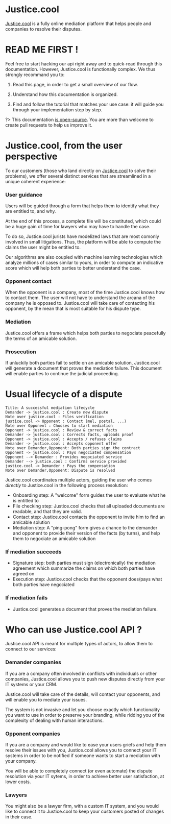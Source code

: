 # Justice.cool

[Justice.cool](https://justice.cool) is a fully online mediation platform that helps people and companies to resolve their disputes.

# READ ME FIRST !

Feel free to start hacking our api right away and to quick-read through this documentation. However, Justice.cool is functionally complex. We thus strongly recommand you to:

1) Read this page, in order to get a small overview of our flow.

2) Understand how this documentation is organized.

3) Find and follow the tutorial that matches your use case: it will guide you through your implementation step by step.

?> This documentation [is open-source](https://github.com/oguimbal/jcool-docs). You are more than welcome to create pull requests to help us improve it.

# Justice.cool, from the user perspective

To our customers (those who land directly on [Justice.cool](https://justice.cool) to solve their problems), we offer several distinct services that are streamlined in a unique coherent experience:

### User guidance
Users will be guided through a form that helps them to identify what they are entitled to, and why.

At the end of this process, a complete file will be constituted, which could be a huge gain of time for lawyers who may have to handle the case.

To do so, Justice.cool jurists have modelized laws that are most comonly involved in small litigations.
Thus, the platform will be able to compute the claims the user might be entitled to.

Our algorithms are also coupled with machine learning technologies which analyze millions of cases similar to yours, in order to compute an indicative score which will help both parties to better understand the case.

### Opponent contact

When the opponent is a company, most of the time Justice.cool knows how to contact them. The user will not have to understand the arcana of the company he is opposed to.
Justice.cool will take care of contacting his opponent, by the mean that is most suitable for his dispute type.

### Mediation

Justice.cool offers a frame which helps both parties to negociate peacefully the terms of an amicable solution.


### Prosecution

<!--If unluckily both parties fail to settle on an amicable solution, justice.cool will help lawyers to take the case in front of a court.

Justice.cool will prepare them a well formated file containing all information for both parties (which will never include details about the mediation negociation).

They will also be offered tools to help them to communicate with you securely, and to keep you posted of changes or news about your case. -->

If unluckily both parties fail to settle on an amicable solution, Justice.cool will generate a document that proves the mediation failure. 
This document will enable parties to continue the judicial proceeding.  


# Usual lifecycle of a dispute

```sequence-diagram
Title: A successful mediation lifecycle
Demander -> justice.cool : Create new dispute
Note over justice.cool : Files verification
justice.cool -> Opponent : Contact (mel, postal, ...)
Note over Opponent : Chooses to start mediation
Opponent -> justice.cool : Review & correct facts
Demander -> justice.cool : Corrects facts, uploads proof
Opponent -> justice.cool : Accepts / refuses claims
Demander -> justice.cool : Accepts opponent offer
Note over Demander,Opponent: Both parties sign the contract
Opponent -> justice.cool : Pays negociated compensation
Opponent --> Demander : Provides negociated service
Demander --> justice.cool : Confirms service provided
justice.cool -> Demander : Pays the compensation
Note over Demander,Opponent: Dispute is resolved
```

Justice.cool coordinates multiple actors, guiding the user who comes *directly* to Justice.cool in the following process resolution:

- Onboarding step: A "welcome" form guides the user to evaluate what he is entitled to
- File checking step: Justice.cool checks that all uploaded documents are readable, and that they are valid.
- Contact step: Justice.cool contacts the opponent to invite him to find an amicable solution
- Mediation step: A "ping-pong" form gives a chance to the demander and opponent to provide their version of the facts (by turns), and help them to negociate an amicable solution

### If mediation succeeds
- Signature step: both parties must sign (electronically) the mediation agreement which summarize the claims on which both parties have agreed on
- Execution step: Justice.cool checks that the opponent does/pays what both parties have negociated

### If mediation fails
<!-- - Prosecution step: Justice.cool prepares a case for a lawyer who will take it to a judge. Justice.cool follows this process and keeps the user posted of his case evolution.-->
- Justice.cool generates a document that proves the mediation failure.


# Who can use Justice.cool API ?

Justice.cool API is meant for multiple types of actors, to allow them to connect to our services:

### Demander companies

If you are a company often involved in conflicts with individuals or other companies, Justice.cool allows you to push new disputes directly from your IT systems or your CRM.

Justice.cool will take care of the details, will contact your opponents, and will enable you to mediate your issues.

The system is not invasive and let you choose exactly which functionality you want to use in order to preserve your branding, while ridding you of the complexity of dealing with human interactions.


### Opponent companies

If you are a company and would like to ease your users griefs and help them resolve their issues with you, Justice.cool allows you to connect your IT systems in order to be notified if someone wants to start a mediation with your company.

You will be able to completely connect (or even automate) the dispute resolution via your IT sytems, in order to achieve better user satisfaction, at lower costs.

### Lawyers

You might also be a lawyer firm, with a custom IT system, and you would like to connect it to Justice.cool to keep your customers posted of changes in their case.

<!--
### Risk financing actors

In order to guarantee Justice.cool impartiality, the retribution of our mediation service must not depend on the mediation outcome (so that we are not tempted to influence one of the two parties).

However, we believe that Justice should also be accessible for those who do not have the time nor the funds to invest in a lawsuit, not being sure of its outcome.

In order to keep ustice.cool services "free" for users (i.e. taking cases on a no win - no fee basis), we encourage financing actors to connect to justice.cool APIs.

They will be given the chance to finance mediations of users based on the score we compute. If they do so, and the mediation ends successully, or is judged by a court in favor of the demander, they will be entitled to a percentage of the wins (thus covering their initial investment).
 -->

<!--


If you are using this API, you can opt-in to the steps:
- Onboarding: will only be opt-in on your side, to collect missing information (if you chose an "auto" mode, see 'auto' property description)
- Contact: Once the dispute is created, you can choose whether if you want us to contact the opponent for you (or you will have to contact them yourself - IMPORTANT : see the terms of use of our API for this case)

However, we will not perform the "File checking" step: justice.cool cannot be held responsible for the non validity of the documents you send us.

The "mediation" step is not optional, indeed.

The later steps are not (yet) in the scope of our public API: Disputes created though this API will be considered as completed once mediation ends (see "end" hook)

!> Error
?> Tip

 -->